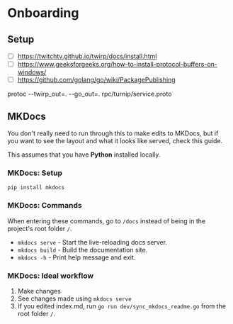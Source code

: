 # Onboarding

## Setup

- [ ] https://twitchtv.github.io/twirp/docs/install.html
- [ ] https://www.geeksforgeeks.org/how-to-install-protocol-buffers-on-windows/
- [ ] https://github.com/golang/go/wiki/PackagePublishing

protoc --twirp_out=. --go_out=. rpc/turnip/service.proto

## MKDocs

You don't really need to run through this to make edits to MKDocs, but if you want to see the layout and what it looks
like served, check this guide.

This assumes that you have **Python** installed locally.

### MKDocs: Setup

```shell
pip install mkdocs
```

### MKDocs: Commands

When entering these commands, go to `/docs` instead of being in the project's root folder `/`.

* `mkdocs serve` - Start the live-reloading docs server.
* `mkdocs build` - Build the documentation site.
* `mkdocs -h` - Print help message and exit.

### MKDocs: Ideal workflow

1. Make changes
2. See changes made using `mkdocs serve`
3. If you edited index.md, run `go run dev/sync_mkdocs_readme.go` from the root folder `/`.
